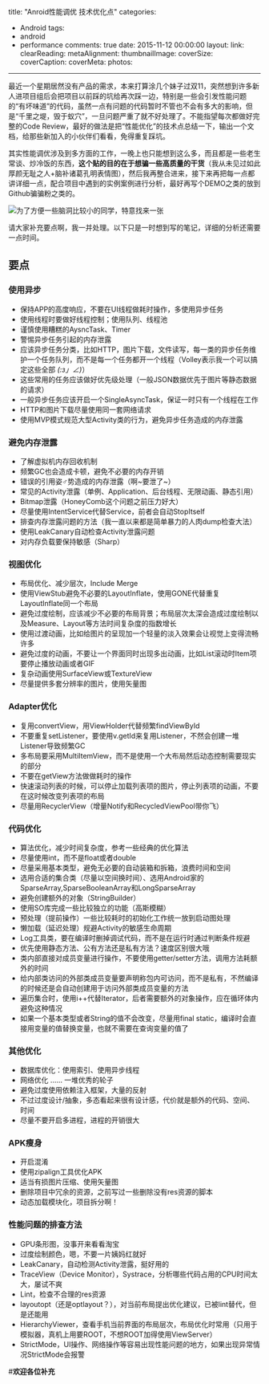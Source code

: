 title: "Anroid性能调优 技术优化点"
categories:
  - Android
tags:
  - android
  - performance
comments: true
date: 2015-11-12 00:00:00
layout:
link:
clearReading:
metaAlignment:
thumbnailImage: 
coverSize:
coverCaption:
coverMeta:
photos:

---
最近一个星期居然没有产品的需求，本来打算涂几个妹子过双11，突然想到许多新人进项目组后会把项目以前踩的坑给再次踩一边，特别是一些会引发性能问题的“有坏味道”的代码，虽然一点有问题的代码暂时不管也不会有多大的影响，但是“千里之堤，毁于蚁穴”，一旦问题严重了就不好处理了。不能指望每次都做好完整的Code Review，最好的做法是把“性能优化”的技术点总结一下，输出一个文档，给那些新加入的小伙伴们看看，免得重复踩坑。

其实性能调优涉及到多方面的工作，一晚上也只能想到这么多，而且都是一些老生常谈、炒冷饭的东西，**这个贴的目的在于想骗一些高质量的干货**（我从未见过如此厚颜无耻之人+脑补诸葛孔明表情图），然后我再整合进来，接下来再把每一点都讲详细一点，配合项目中遇到的实例案例进行分析，最好再写个DEMO之类的放到Github骗骗粉之类的。

![为了方便一些脑洞比较小的同学，特意找来一张](http://7xih5c.com1.z0.glb.clouddn.com/15-11-8/98999837.jpg)

请大家补充要点啊，我一并处理。以下只是一时想到写的笔记，详细的分析还需要一点时间。
<!-- more -->

## 要点
### 使用异步
- 保持APP的高度响应，不要在UI线程做耗时操作，多使用异步任务
- 使用线程时要做好线程控制；使用队列、线程池
- 谨慎使用糟糕的AysncTask、Timer
- 警惕异步任务引起的内存泄露
- 应该异步任务分类，比如HTTP，图片下载，文件读写，每一类的异步任务维护一个任务队列，而不是每一个任务都开一个线程（Volley表示我一个可以搞定这些全部 _(:з」∠)_）
- 这些常用的任务应该做好优先级处理（一般JSON数据优先于图片等静态数据的请求）
- 一般异步任务应该开启一个SingleAsyncTask，保证一时只有一个线程在工作
- HTTP和图片下载尽量使用同一套网络请求
- 使用MVP模式规范大型Activity类的行为，避免异步任务造成的内存泄露

### 避免内存泄露
- 了解虚拟机内存回收机制
- 频繁GC也会造成卡顿，避免不必要的内存开销
- 错误的引用姿♂势造成的内存泄露（啊~要泄了~）
- 常见的Activity泄露（单例、Application、后台线程、无限动画、静态引用）
- Bitmap泄露（HoneyComb这个问题之前压力好大）
- 尽量使用IntentService代替Service，前者会自动StopItself
- 排查内存泄露问题的方法（我一直以来都是简单暴力的人肉dump检查大法）
- 使用LeakCanary自动检查Activity泄露问题
- 对内存负载要保持敏感（Sharp）

### 视图优化
- 布局优化、减少层次，Include Merge
- 使用ViewStub避免不必要的LayoutInflate，使用GONE代替重复LayoutInflate同一个布局
- 避免过度绘制，应该减少不必要的布局背景；布局层次太深会造成过度绘制以及Measure、Layout等方法时间复杂度的指数增长
- 使用过渡动画，比如给图片的呈现加一个轻量的淡入效果会让视觉上变得流畅许多
- 避免过度的动画，不要让一个界面同时出现多出动画，比如List滚动时Item项要停止播放动画或者GIF
- 复杂动画使用SurfaceView或TextureView
- 尽量提供多套分辨率的图片，使用矢量图

### Adapter优化
- 复用convertView，用ViewHolder代替频繁findViewById
- 不要重复setListener，要使用v.getId来复用Listener，不然会创建一堆Listener导致频繁GC
- 多布局要采用MultiItemView，而不是使用一个大布局然后动态控制需要现实的部分
- 不要在getView方法做做耗时的操作
- 快速滚动列表的时候，可以停止加载列表项的图片，停止列表项的动画，不要在这时候改变列表项的布局
- 尽量用RecyclerView（增量Notify和RecycledViewPool带你飞）

### 代码优化
- 算法优化，减少时间复杂度，参考一些经典的优化算法
- 尽量使用int，而不是float或者double
- 尽量采用基本类型，避免无必要的自动装箱和拆箱，浪费时间和空间
- 选用合适的集合类（尽量以空间换时间）、选用Android家的SparseArray,SparseBooleanArray和LongSparseArray
- 避免创建额外的对象（StringBuilder）
- 使用SO库完成一些比较独立的功能（高斯模糊）
- 预处理（提前操作）一些比较耗时的初始化工作统一放到启动图处理
- 懒加载（延迟处理）规避Activity的敏感生命周期
- Log工具类，要在编译时删掉调试代码，而不是在运行时通过判断条件规避
- 优先使用静态方法、公有方法还是私有方法？速度区别很大哦
- 类内部直接对成员变量进行操作，不要使用getter/setter方法，调用方法耗额外的时间
- 给内部类访问的外部类成员变量要声明称包内可访问，而不是私有，不然编译的时候还是会自动创建用于访问外部类成员变量的方法
- 遍历集合时，使用i++代替Iterator，后者需要额外的对象操作，应在循环体内避免这种情况
- 如果一个基本类型或者String的值不会改变，尽量用final static，编译时会直接用变量的值替换变量，也就不需要在查询变量的值了

### 其他优化
- 数据库优化：使用索引、使用异步线程
- 网络优化 …… 一堆优秀的轮子
- 避免过度使用依赖注入框架，大量的反射
- 不过过度设计/抽象，多态看起来很有设计感，代价就是额外的代码、空间、时间
- 尽量不要开启多进程，进程的开销很大

### APK瘦身
- 开启混淆
- 使用zipalign工具优化APK
- 适当有损图片压缩、使用矢量图
- 删除项目中冗余的资源，之前写过一些删除没有res资源的脚本
- 动态加载模块化，项目拆分啊！

### 性能问题的排查方法
- GPU条形图，没事开来看看淘宝
- 过度绘制颜色，嗯，不要一片姨妈红就好
- LeakCanary，自动检测Activity泄露，挺好用的
- TraceView（Device Monitor），Systrace，分析哪些代码占用的CPU时间太大，屡试不爽
- Lint，检查不合理的res资源
- layoutopt（还是optlayout？），对当前布局提出优化建议，已被lint替代，但是还能用
- HierarchyViewer，查看手机当前界面的布局层次，布局优化时常用（只用于模拟器，真机上用要ROOT，不想ROOT加得使用ViewServer）
- StrictMode，UI操作、网络操作等容易出现性能问题的地方，如果出现异常情况StrictMode会报警

#**欢迎各位补充**